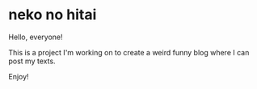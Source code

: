 # neko no hitai

Hello, everyone!

This is a project I'm working on to create a weird funny blog where I can post my texts.

Enjoy!
